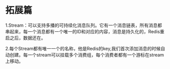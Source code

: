# 拓展篇

1.Stream：可以支持多播的可持续化消息队列。它有一个消息链表，所有消息都串起来，每一个消息都有一个唯一的ID和对应的内容，消息是持久化的，Redis重启之后，数据还在。

2.每个Stream都有唯一一个的名称，他是Redis的key,我们首次添加消息的时候自动创建。每一个stream可以挂载多个消费组，每个消费者都有一个游标在stream上移动。
